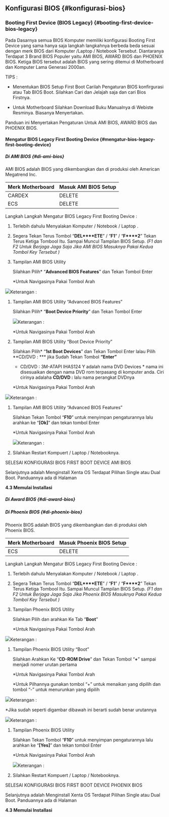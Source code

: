 ## Konfigurasi BIOS {#konfigurasi-bios}

### Booting First Device (BIOS Legacy) {#booting-first-device-bios-legacy}

Pada Dasarnya semua BIOS Komputer memiliki konfigurasi Booting First Device yang sama hanya saja langkah langkahnya berbeda beda sesuai dengan merk BIOS dari Komputer /Laptop / Notebook Tersebut. Diantaranya Terdapat 3 Brand BIOS Populer yaitu AMI BIOS, AWARD BIOS dan PHOENIX BIOS. Ketiga BIOS tersebut adalah BIOS yang sering ditemui di Motherboard dan Komputer Lama Generasi 2000an.

TIPS :

*   Menentukan BIOS Setup First Boot Carilah Pengaturan BIOS konfirgurasi atau Tab BIOS Boot. Silahkan Cari dan Jelajah saja dan cari Bios Firstnya.

*   Untuk Motherboard Silahkan Download Buku Manualnya di Webiste Resminya. Biasanya Menyertakan.

Panduan ini Menyertakan Pengaturan Untuk AMI BIOS, AWARD BIOS dan PHOENIX BIOS.

#### Mengatur BIOS Legacy First Booting Device {#mengatur-bios-legacy-first-booting-device}

##### Di AMI BIOS {#di-ami-bios}

AMI BIOS adalah BIOS yang dikembangkan dan di produksi oleh American Megatrend Inc.

| Merk Motherboard | Masuk AMI BIOS Setup |
| --- | --- |
| CARDEX | DELETE |
| ECS | DELETE |

Langkah Langkah Mengatur BIOS Legacy First Booting Device :

1.  Terlebih dahulu Menyalakan Komputer / Notebook / Laptop .

2.  Segera Tekan Terus Tombol “**DEL****ETE**” / “**F1**” / “**F****2**” Tekan Terus Ketiga Tombool Itu. Sampai Muncul Tampilan BIOS Setup. _(F1 dan F2 Untuk Berjaga Jaga Saja Jika AMI BIOS Masuknya Pakai Kedua Tombol Key Tersebut )_

3.  Tampilan AMI BIOS Utility

    Silahkan Pilih* “**Advanced BIOS Features**” dan Tekan Tombol Enter

    *Untuk Navigasinya Pakai Tombol Arah

![](../assets/image38.png)Keterangan :

1.  Tampilan AMI BIOS Utility “Advanced BIOS Features”

    Silahkan Pilih* “**Boot Device Priority**” dan Tekan Tombol Enter

    ![](../assets/image201.png)Keterangan :

    *Untuk Navigasinya Pakai Tombol Arah

1.  Tampilan AMI BIOS Utility “Boot Device Priority”

    Silahkan Pilih* “**1st Boot Devices**” dan Tekan Tombol Enter lalau Pilih **CD/DVD : *** jika Sudah Tekan Tombol **“Enter”**

    * CD/DVD : 3M-ATAPI IHAS124 Y adalah nama DVD Devices * nama ini disesuaikan dengan nama DVD rom terpasang di komputer anda. Ciri cirinya adalaha **CD/DVD :** lalu nama perangkat DVDnya

    *Untuk Navigasinya Pakai Tombol Arah

![](../assets/image202.png)Keterangan :

1.  Tampilan AMI BIOS Utility “Advanced BIOS Features”

    Silahkan Tekan Tombol “**F10**” untuk menyimpan pengaturannya lalu arahkan ke “**[Ok]**” dan tekan tombol Enter

    *Untuk Navigasinya Pakai Tombol Arah

    ![](../assets/image203.png)Keterangan :

2.  Silahkan Restart Kompuert / Laptop / Notebooknya.

SELESAI KONFIGURASI BIOS FIRST BOOT DEVICE AMI BIOS

Selanjutnya adalah Menginstall Xenta OS Terdapat Pilihan Single atau Dual Boot. Panduannya ada di Halaman

**4.3 Memulai Installasi**

##### Di Award BIOS {#di-award-bios}

##### Di Phoenix BIOS {#di-phoenix-bios}

Phoenix BIOS adalah BIOS yang dikembangkan dan di produksi oleh Phoenix BIOS.

| Merk Motherboard | Masuk Phoenix BIOS Setup |
| --- | --- |
| ECS | DELETE |

Langkah Langkah Mengatur BIOS Legacy First Booting Device :

1.  Terlebih dahulu Menyalakan Komputer / Notebook / Laptop .

2.  Segera Tekan Terus Tombol “**DEL****ETE**” / “**F1**” / “**F****2**” Tekan Terus Ketiga Tombool Itu. Sampai Muncul Tampilan BIOS Setup. _(F1 dan F2 Untuk Berjaga Jaga Saja Jika_ _Phoenix_ _BIOS Masuknya Pakai Kedua Tombol Key Tersebut )_

3.  Tampilan Phoenix BIOS Utility

    Silahkan Pilih dan arahkan Ke Tab “**Boot**”

    *Untuk Navigasinya Pakai Tombol Arah

![](../assets/image207.png)Keterangan :

1.  Tampilan Phoenix BIOS Utility “Boot”

    Silahkan Arahkan Ke “**CD-ROM Drive**” dan Tekan Tombol “**+**” sampai menjadi nomer urutan pertama

    *Untuk Navigasinya Pakai Tombol Arah

    *Untuk Pilhannya gunakan tombol “+” untuk menaikan yang dipilih dan tombol “-” untuk menurunkan yang dipilih

![](../assets/image204.png)Keterangan :

*Jika sudah seperti digambar dibawah ini berarti sudah benar urutannya

![](../assets/image205.png)Keterangan :

1.  Tampilan Phoenix BIOS Utility

    Silahkan Tekan Tombol “**F10**” untuk menyimpan pengaturannya lalu arahkan ke “**[****Yes****]**” dan tekan tombol Enter

    *Untuk Navigasinya Pakai Tombol Arah

    ![](../assets/image206.png)Keterangan :

2.  Silahkan Restart Kompuert / Laptop / Notebooknya.

SELESAI KONFIGURASI BIOS FIRST BOOT DEVICE PHOENIX BIOS

Selanjutnya adalah Menginstall Xenta OS Terdapat Pilihan Single atau Dual Boot. Panduannya ada di Halaman

**4.3 Memulai Installasi**